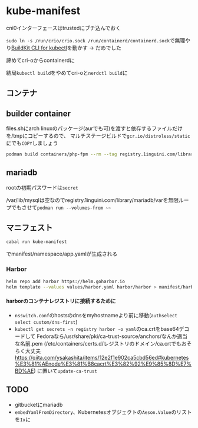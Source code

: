 # kube-manifest

cni0インターフェースはtrustedにブチ込んでおく

`sudo ln -s /run/crio/crio.sock /run/containerd/containerd.sock`で無理やり[BuildKit CLI for kubectl](https://github.com/vmware-tanzu/buildkit-cli-for-kubectl#buildkit-cli-for-kubectl)を動かす → だめでした

諦めてcri-oからcontainerdに

結局`kubectl build`をやめてcri-oと`nerdctl build`に

## コンテナ

## builder container

files.shにarch linuxのパッケージ(aurでも可)を渡すと依存するファイルだけを/tmpにコピーするので、
マルチステージビルドで`gcr.io/distroless/static`にでも`COPY`しましょう

``` bash
podman build containers/php-fpm --rm --tag registry.1inguini.com/library/php-fpm:$(date --utc +%Y%m%d)
```

## mariadb

rootの初期パスワードは`secret`

/var/lib/mysqlは空なのでregistry.1inguini.com/library/mariadb/varを無限ループでもさせて`podman run --volumes-from ~~`

## マニフェスト

``` bash
cabal run kube-manifest
```

でmanifest/namespace/app.yamlが生成される

### Harbor

``` bash
helm repo add harbor https://helm.goharbor.io
helm template --values values/harbor.yaml harbor/harbor > manifest/harbor.yaml
```

#### harborのコンテナレジストリに接続するために

* `nsswitch.conf`のhostsのdnsをmyhostnameより前に移動(`authselect select custom/dns-first`)
* `kubectl get secrets -n registry harbor -o yaml`のca.crtをbase64デコードして
  Fedoraなら/usr/share/pki/ca-trust-source/anchors/なんか適当な名前.pem
  (/etc/containers/certs.d/レジストリのドメイン/ca.crtでもおそらく大丈夫
  <https://qiita.com/ysakashita/items/12e2f1e902ca5cbd56ed#kubernetes%E3%81%AEnode%E3%81%B8cacrt%E3%82%92%E9%85%8D%E7%BD%AE>)
  に置いて`update-ca-trust`

## TODO

* gitbucketにmariadb
* `embedYamlFromDirectory`、Kubernetesオブジェクトの`Aeson.Value`のリストを`Ix`に

